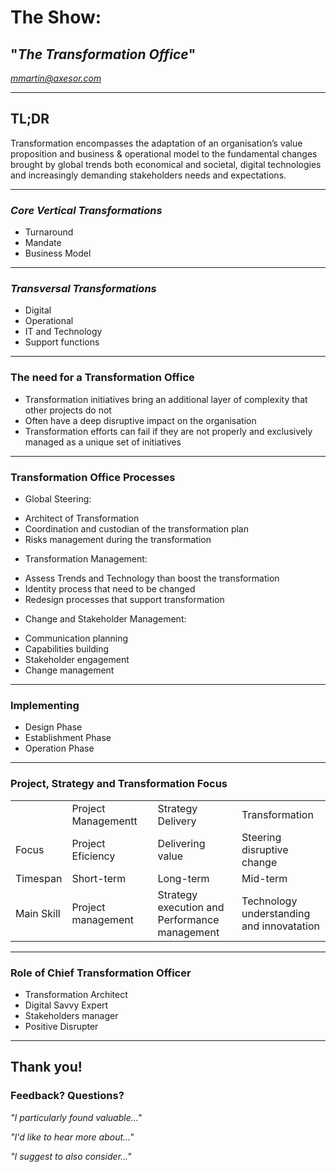<link rel="stylesheet" href="https://use.fontawesome.com/releases/v5.0.13/css/all.css" integrity="sha384-DNOHZ68U8hZfKXOrtjWvjxusGo9WQnrNx2sqG0tfsghAvtVlRW3tvkXWZh58N9jp" crossorigin="anonymous">

# <i class="fas fa-cubes"></i>  The Show: 
## "_The Transformation Office_"

<!-- .slide: data-background="/images/tvshow.png" -->
<i class="fab fa-gitlab"> mmartin@axesor.com</i>

---

## TL;DR

Transformation encompasses the adaptation of an organisation’s value proposition and business & operational model 
to the fundamental changes brought by global trends both economical and societal, digital technologies and increasingly 
demanding stakeholders needs and expectations.

---

### <i class="fas fa-cogs"></i> _Core Vertical Transformations_

* Turnaround
* Mandate
* Business Model

---

### <i class="fas fa-cogs"></i> _Transversal Transformations_

* Digital
* Operational
* IT and Technology
* Support functions

---

###  The need for a Transformation Office

* Transformation initiatives bring an additional layer of complexity that other projects do not
* Often have a deep disruptive impact on the organisation
* Transformation efforts can fail if they are not properly and exclusively managed as a unique set of initiatives

---

### Transformation Office Processes

- Global Steering:
 * Architect of Transformation
 * Coordination and custodian of the transformation plan
 * Risks management during the transformation

- Transformation Management:
 * Assess Trends and Technology than boost the transformation
 * Identity process that need to be changed
 * Redesign processes that support transformation

- Change and Stakeholder Management:
 * Communication planning
 * Capabilities building
 * Stakeholder engagement
 * Change management

---

### Implementing 

* Design Phase 
* Establishment Phase
* Operation Phase

---

### Project, Strategy and Transformation Focus

<table>
<tr><td></td><td width="30%">Project Managementt</td><td width="30%">Strategy Delivery</td><td width=30%">Transformation</td></tr>
<tr><td>Focus</td><td>Project Eficiency</td><td>Delivering value</td><td>Steering disruptive change</td></tr>
<tr><td>Timespan</td><td>Short-term</td><td>Long-term</td><td>Mid-term</td></tr>
<tr><td>Main Skill</td><td>Project management</td><td>Strategy execution and Performance management</td><td>Technology understanding and innovatation</td></tr>
</table>

---

### Role of Chief Transformation Officer

* Transformation Architect
* Digital Savvy Expert
* Stakeholders manager
* Positive Disrupter 

---

## Thank you!
### Feedback? Questions?

<i class="fas fa-question-circle"></i> 

_"I particularly found valuable..."_

_"I'd like to hear more about..."_

_"I suggest to also consider..."_


